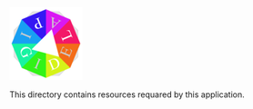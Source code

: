 ![Sample app icon](../icons/full/icon_full_128.png)

This directory contains resources requared by this application.
